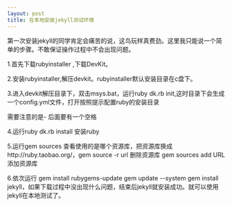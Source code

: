 ```yaml
---
layout: post
title: 在本地安装jekyll测试环境
---
```

 <p>第一次安装jekyll的同学肯定会痛苦的说，这鸟玩样真费劲。这里我只能说一个简单的步骤。不敢保证操作过程中不会出现问题。</p>
 <p>1.首先下载rubyinstaller ,下载DevKit。</p>
 <p>2.安装rubyinstaller,解压devkit。rubyinstaller默认安装目录在c盘下。</p>
 <p>3.进入devkit解压目录下，双击msys.bat，运行ruby dk.rb init,这时目录下会生成一个config.yml文件，打开按照提示配置ruby的安装目录</p>
<p>需要注意的是- 后面要有一个空格</p>
<p>4.运行ruby dk.rb install 安装ruby</p>
<p>5.运行gem sources 查看使用的是哪个资源库，把资源库换成http://ruby.taobao.org/，gem source -r url 删除资源库   gem sources add URL 添加资源库<p>
<p>6.依次运行 gem install rubygems-update  gem update --system gem install jekyll，如果下载过程中没出现什么问题，结束后jekyll就安装成功。就可以使用jekyll在本地测试了。
</p>